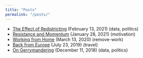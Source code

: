 ```yaml
---
title: "Posts"
permalink: "/posts/"
---
```


* [The Effect of Redistricting](./the-effect-of-redistricting.html) (February 13, 2021) (data, politics)
* [Resistance and Momentum](./resistance-and-momentum.html) (January 28, 2021) (motivation)
* [Working from Home](./working-from-home.html) (March 13, 2020) (remove-work)
* [Back from Europe](./back-from-europe.html) (July 23, 2019) (travel)
* [On Gerrymandering](./on-gerrymandering.html) (December 11, 2018) (data, politics)
